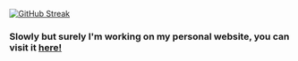 [![GitHub Streak](https://streak-stats.demolab.com/?user=Trizzole&theme=radical)](https://git.io/streak-stats)

### Slowly but surely I'm working on my personal website, you can visit it [here!](https://thomasqmd.quarto.pub/website/)

<!--
**Trizzole/Trizzole** is a ✨ _special_ ✨ repository because its `README.md` (this file) appears on your GitHub profile.

Here are some ideas to get you started:

- 🔭 I’m currently working on ...
- 🌱 I’m currently learning ...
- 👯 I’m looking to collaborate on ...
- 🤔 I’m looking for help with ...
- 💬 Ask me about ...
- 📫 How to reach me: ...
- 😄 Pronouns: ...
- ⚡ Fun fact: ...
-->
